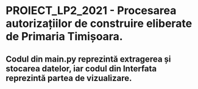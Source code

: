 # PROIECT_LP2_2021 - Procesarea autorizațiilor de construire eliberate de Primaria Timișoara.
## Codul  din main.py reprezintă extragerea și stocarea datelor, iar codul din Interfata reprezintă partea de vizualizare.
